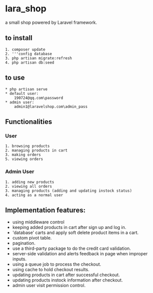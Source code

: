 # lara_shop
a small shop powered by Laravel framework.

## to install
	1. composer update
	2. '''config database
	3. php artisan migrate:refresh
	4. php artisan db:seed


## to use
	* php artisan serve
	* default user:
		190724@qq.com\password
	* admin user:
		admin1@laravelshop.com\admin_pass
	
## Functionalities
### User
	1. browsing products	
	2. managing products in cart
	3. making orders
	5. viewing orders 


### Admin User
	1. adding new products
	2. viewing all orders
	3. managing products (adding and updating instock status)
	4. acting as a normal user

## Implementation features:

* using middleware control
* keeping added products in cart after sign up and log in.
* 'database' carts and apply soft delete product items in a cart.
* custom pivot table.
* pagination.
* use a third-party package to do the credit card validation.
* server-side validation and alerts feedback in page when improper inputs.
* using a queue job to process the checkout.
* using cache to hold checkout results.
* updating products in cart after successful checkout.
* updating products instock information after checkout.
* admin user visit permission control.
	

